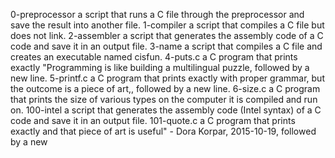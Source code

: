 0-preprocessor
a script that runs a C file through the preprocessor and save the result into another file.
1-compiler
a script that compiles a C file but does not link.
2-assembler
a script that generates the assembly code of a C code and save it in an output file.
3-name
a script that compiles a C file and creates an executable named cisfun.
4-puts.c
a C program that prints exactly "Programming is like building a multilingual puzzle, followed by a new line.
5-printf.c
a C program that prints exactly with proper grammar, but the outcome is a piece of art,, followed by a new line.
6-size.c
a C program that prints the size of various types on the computer it is compiled and run on.
100-intel
a script that generates the assembly code (Intel syntax) of a C code and save it in an output file.
101-quote.c
a C program that prints exactly and that piece of art is useful" - Dora Korpar, 2015-10-19, followed by a new
